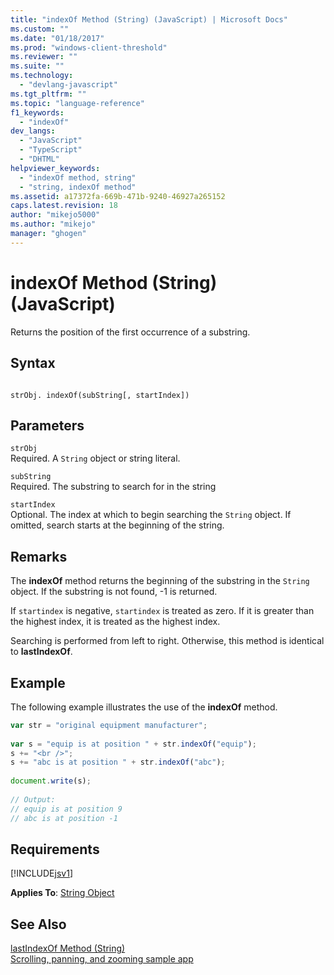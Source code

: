 ```yaml
---
title: "indexOf Method (String) (JavaScript) | Microsoft Docs"
ms.custom: ""
ms.date: "01/18/2017"
ms.prod: "windows-client-threshold"
ms.reviewer: ""
ms.suite: ""
ms.technology: 
  - "devlang-javascript"
ms.tgt_pltfrm: ""
ms.topic: "language-reference"
f1_keywords: 
  - "indexOf"
dev_langs: 
  - "JavaScript"
  - "TypeScript"
  - "DHTML"
helpviewer_keywords: 
  - "indexOf method, string"
  - "string, indexOf method"
ms.assetid: a17372fa-669b-471b-9240-46927a265152
caps.latest.revision: 18
author: "mikejo5000"
ms.author: "mikejo"
manager: "ghogen"
---
```

# indexOf Method (String) (JavaScript)
Returns the position of the first occurrence of a substring.  
  
## Syntax  
  
```  
  
strObj. indexOf(subString[, startIndex])  
```  
  
## Parameters  
 `strObj`  
 Required. A `String` object or string  literal.  
  
 `subString`  
 Required. The substring to search for in the string  
  
 `startIndex`  
 Optional. The index at which to begin searching the `String` object. If omitted, search starts at the beginning of the string.  
  
## Remarks  
 The **indexOf** method returns the beginning of the substring in the `String` object. If the substring is not found, -1 is returned.  
  
 If `startindex` is negative, `startindex` is treated as zero. If it is greater than the highest index, it is treated as the highest index.  
  
 Searching is performed from left to right. Otherwise, this method is identical to **lastIndexOf**.  
  
## Example  
 The following example illustrates the use of the **indexOf** method.  
  
```JavaScript  
var str = "original equipment manufacturer";  
  
var s = "equip is at position " + str.indexOf("equip");  
s += "<br />";  
s += "abc is at position " + str.indexOf("abc");  
  
document.write(s);  
  
// Output:  
// equip is at position 9  
// abc is at position -1  
```  
  
## Requirements  
 [!INCLUDE[jsv1](../../javascript/misc/includes/jsv1-md.md)]  
  
 **Applies To**: [String Object](../../javascript/reference/string-object-javascript.md)  
  
## See Also  
 [lastIndexOf Method (String)](../../javascript/reference/lastindexof-method-string-javascript.md)   
 [Scrolling, panning, and zooming sample app](http://code.msdn.microsoft.com/ie/Scrolling-panning-and-6834aaf9)